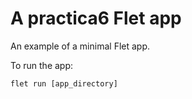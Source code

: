 # A practica6 Flet app

An example of a minimal Flet app.

To run the app:

```
flet run [app_directory]
```
